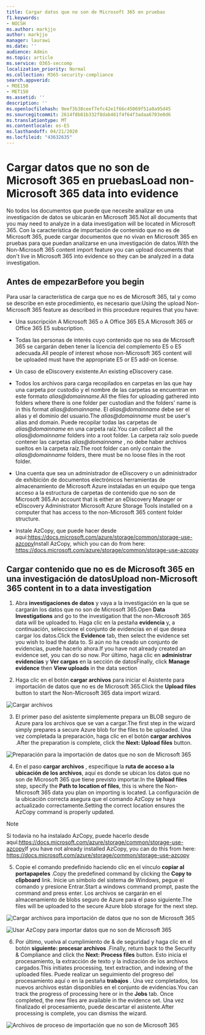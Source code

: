 ```yaml
---
title: Cargar datos que no son de Microsoft 365 en pruebas
f1.keywords:
- NOCSH
ms.author: markjjo
author: markjjo
manager: laurawi
ms.date: ''
audience: Admin
ms.topic: article
ms.service: O365-seccomp
localization_priority: Normal
ms.collection: M365-security-compliance
search.appverid:
- MOE150
- MET150
ms.assetid: ''
description: ''
ms.openlocfilehash: 9eef3b38ceef7efc42e1f66c45069f51a0a95d45
ms.sourcegitcommit: 2614f8b81b332f8dab461f4f64f3adaa6703e0d6
ms.translationtype: MT
ms.contentlocale: es-ES
ms.lasthandoff: 04/21/2020
ms.locfileid: "43632635"
---
```

# <a name="load-non-microsoft-365-data-into-evidence"></a><span data-ttu-id="23709-102">Cargar datos que no son de Microsoft 365 en pruebas</span><span class="sxs-lookup"><span data-stu-id="23709-102">Load non-Microsoft 365 data into evidence</span></span>

<span data-ttu-id="23709-103">No todos los documentos que puede que necesite analizar en una investigación de datos se ubicarán en Microsoft 365.</span><span class="sxs-lookup"><span data-stu-id="23709-103">Not all documents that you may need to analyze in a data investigation will be located in Microsoft 365.</span></span> <span data-ttu-id="23709-104">Con la característica de importación de contenido que no es de Microsoft 365, puede cargar documentos que no vivan en Microsoft 365 en pruebas para que puedan analizarse en una investigación de datos.</span><span class="sxs-lookup"><span data-stu-id="23709-104">With the Non-Microsoft 365 content import feature you can upload documents that don't live in Microsoft 365 into evidence so they can be analyzed in a data investigation.</span></span>

## <a name="before-you-begin"></a><span data-ttu-id="23709-105">Antes de empezar</span><span class="sxs-lookup"><span data-stu-id="23709-105">Before you begin</span></span>

<span data-ttu-id="23709-106">Para usar la característica de carga que no es de Microsoft 365, tal y como se describe en este procedimiento, es necesario que:</span><span class="sxs-lookup"><span data-stu-id="23709-106">Using the upload Non-Microsoft 365 feature as described in this procedure requires that you have:</span></span>

- <span data-ttu-id="23709-107">Una suscripción A Microsoft 365 o A Office 365 E5.</span><span class="sxs-lookup"><span data-stu-id="23709-107">A Microsoft 365 or Office 365 E5 subscription.</span></span>

- <span data-ttu-id="23709-108">Todas las personas de interés cuyo contenido que no sea de Microsoft 365 se cargarán deben tener la licencia del complemento E5 o E5 adecuada.</span><span class="sxs-lookup"><span data-stu-id="23709-108">All people of interest whose non-Microsoft 365 content will be uploaded must have the appropriate E5 or E5 add-on license.</span></span>

- <span data-ttu-id="23709-109">Un caso de eDiscovery existente.</span><span class="sxs-lookup"><span data-stu-id="23709-109">An existing eDiscovery case.</span></span>

- <span data-ttu-id="23709-110">Todos los archivos para carga recopilados en carpetas en las que hay una carpeta por custodio y el nombre de las carpetas se encuentran en este formato *alias@domainname*.</span><span class="sxs-lookup"><span data-stu-id="23709-110">All the files for uploading gathered into folders where there is one folder per custodian and the folders' name is in this format *alias@domainname*.</span></span> <span data-ttu-id="23709-111">El *alias@domainname* debe ser el alias y el dominio del usuario.</span><span class="sxs-lookup"><span data-stu-id="23709-111">The *alias@domainname* must be user's alias and domain.</span></span> <span data-ttu-id="23709-112">Puede recopilar todas las carpetas de *alias@domainname* en una carpeta raíz.</span><span class="sxs-lookup"><span data-stu-id="23709-112">You can collect all the *alias@domainname* folders into a root folder.</span></span> <span data-ttu-id="23709-113">La carpeta raíz solo puede contener las carpetas *alias@domainname* , no debe haber archivos sueltos en la carpeta raíz.</span><span class="sxs-lookup"><span data-stu-id="23709-113">The root folder can only contain the *alias@domainname* folders, there must be no loose files in the root folder.</span></span>

- <span data-ttu-id="23709-114">Una cuenta que sea un administrador de eDiscovery o un administrador de exhibición de documentos electrónicos herramientas de almacenamiento de Microsoft Azure instaladas en un equipo que tenga acceso a la estructura de carpetas de contenido que no son de Microsoft 365.</span><span class="sxs-lookup"><span data-stu-id="23709-114">An account that is either an eDiscovery Manager or eDiscovery Administrator Microsoft Azure Storage Tools installed on a computer that has access to the non-Microsoft 365 content folder structure.</span></span>

- <span data-ttu-id="23709-115">Instale AzCopy, que puede hacer desde aquí:https://docs.microsoft.com/azure/storage/common/storage-use-azcopy</span><span class="sxs-lookup"><span data-stu-id="23709-115">Install AzCopy, which you can do from here: https://docs.microsoft.com/azure/storage/common/storage-use-azcopy</span></span>

## <a name="upload-non-microsoft-365-content-in-to-a-data-investigation"></a><span data-ttu-id="23709-116">Cargar contenido que no es de Microsoft 365 en una investigación de datos</span><span class="sxs-lookup"><span data-stu-id="23709-116">Upload non-Microsoft 365 content in to a data investigation</span></span>

1. <span data-ttu-id="23709-117">Abra **investigaciones de datos** y vaya a la investigación en la que se cargarán los datos que no son de Microsoft 365.</span><span class="sxs-lookup"><span data-stu-id="23709-117">Open **Data Investigations** and go to the investigation that the non-Microsoft 365 data will be uploaded to.</span></span>  <span data-ttu-id="23709-118">Haga clic en la pestaña **evidencia** y, a continuación, seleccione el conjunto de evidencias en el que desea cargar los datos.</span><span class="sxs-lookup"><span data-stu-id="23709-118">Click the **Evidence** tab, then select the evidence set you wish to load the data to.</span></span>  <span data-ttu-id="23709-119">Si aún no ha creado un conjunto de evidencias, puede hacerlo ahora.</span><span class="sxs-lookup"><span data-stu-id="23709-119">If you have not already created an evidence set, you can do so now.</span></span>  <span data-ttu-id="23709-120">Por último, haga clic en **administrar evidencias** y **Ver cargas** en la sección de datos</span><span class="sxs-lookup"><span data-stu-id="23709-120">Finally, click **Manage evidence** then **View uploads** in the data section</span></span>

2. <span data-ttu-id="23709-121">Haga clic en el botón **cargar archivos** para iniciar el Asistente para importación de datos que no es de Microsoft 365.</span><span class="sxs-lookup"><span data-stu-id="23709-121">Click the **Upload files** button to start the Non-Microsoft 365 data import wizard.</span></span>

![Cargar archivos](../media/574f4059-4146-4058-9df3-ec97cf28d7c7.png)

3. <span data-ttu-id="23709-123">El primer paso del asistente simplemente prepara un BLOB seguro de Azure para los archivos que se van a cargar.</span><span class="sxs-lookup"><span data-stu-id="23709-123">The first step in the wizard simply prepares a secure Azure blob for the files to be uploaded.</span></span>  <span data-ttu-id="23709-124">Una vez completada la preparación, haga clic en el botón **cargar archivos** .</span><span class="sxs-lookup"><span data-stu-id="23709-124">After the preparation is complete, click the **Next: Upload files** button.</span></span>

![Preparación para la importación de datos que no son de Microsoft 365](../media/0670a347-a578-454a-9b3d-e70ef47aec57.png)
 
4. <span data-ttu-id="23709-126">En el paso **cargar archivos** , especifique la **ruta de acceso a la ubicación de los archivos**, aquí es donde se ubican los datos que no son de Microsoft 365 que tiene previsto importar.</span><span class="sxs-lookup"><span data-stu-id="23709-126">In the **Upload files** step, specify the **Path to location of files**, this is where the Non-Microsoft 365 data you plan on importing is located.</span></span>  <span data-ttu-id="23709-127">La configuración de la ubicación correcta asegura que el comando AzCopy se haya actualizado correctamente.</span><span class="sxs-lookup"><span data-stu-id="23709-127">Setting the correct location ensures the AzCopy command is properly updated.</span></span>

> [!NOTE]
> <span data-ttu-id="23709-128">Si todavía no ha instalado AzCopy, puede hacerlo desde aquí:https://docs.microsoft.com/azure/storage/common/storage-use-azcopy</span><span class="sxs-lookup"><span data-stu-id="23709-128">If you have not already installed AzCopy, you can do this from here: https://docs.microsoft.com/azure/storage/common/storage-use-azcopy</span></span>

5. <span data-ttu-id="23709-129">Copie el comando predefinido haciendo clic en el vínculo **copiar al portapapeles** .</span><span class="sxs-lookup"><span data-stu-id="23709-129">Copy the predefined command by clicking the **Copy to clipboard** link.</span></span> <span data-ttu-id="23709-130">Inicie un símbolo del sistema de Windows, pegue el comando y presione Entrar.</span><span class="sxs-lookup"><span data-stu-id="23709-130">Start a windows command prompt, paste the command and press enter.</span></span>  <span data-ttu-id="23709-131">Los archivos se cargarán en el almacenamiento de blobs seguro de Azure para el paso siguiente.</span><span class="sxs-lookup"><span data-stu-id="23709-131">The files will be uploaded to the secure Azure blob storage for the next step.</span></span>

![Cargar archivos para importación de datos que no son de Microsoft 365](../media/3ea53b5d-7f9b-4dfc-ba63-90a38c14d41a.png)

![Usar AzCopy para importar datos que no son de Microsoft 365](../media/504e2dbe-f36f-4f36-9b08-04aea85d8250.png)

6. <span data-ttu-id="23709-134">Por último, vuelva al cumplimiento de & de seguridad y haga clic en el botón **siguiente: procesar archivos** .</span><span class="sxs-lookup"><span data-stu-id="23709-134">Finally, return back to the Security & Compliance and click the **Next: Process files** button.</span></span>  <span data-ttu-id="23709-135">Esto inicia el procesamiento, la extracción de texto y la indización de los archivos cargados.</span><span class="sxs-lookup"><span data-stu-id="23709-135">This initiates processing, text extraction, and indexing of the uploaded files.</span></span>  <span data-ttu-id="23709-136">Puede realizar un seguimiento del progreso del procesamiento aquí o en la pestaña **trabajos** .  Una vez completados, los nuevos archivos están disponibles en el conjunto de evidencias.</span><span class="sxs-lookup"><span data-stu-id="23709-136">You can track the progress of processing here or in the **Jobs** tab.  Once completed, the new files are available in the evidence set.</span></span>  <span data-ttu-id="23709-137">Una vez finalizado el procesamiento, puede descartar el asistente.</span><span class="sxs-lookup"><span data-stu-id="23709-137">After processing is complete, you can dismiss the wizard.</span></span>

![Archivos de proceso de importación que no son de Microsoft 365](../media/218b1545-416a-4a9f-9b25-3b70e8508f67.png)

